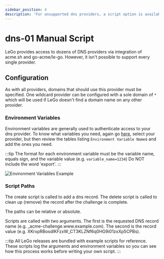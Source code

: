 ```yaml
---
sidebar_position: 4
description: 'For unsupported dns providers, a script option is available.'
---
```


# dns-01 Manual Script

LeGo provides access to dozens of DNS providers via integration of acme.sh
and go-acme/le-go. However, it isn't possible to support every single
provider.

## Configuration

As with all providers, domains that should use this provider must be
specified. One wildcard provider can be configured with a sole
domain of `*` which will be used if LeGo doesn't find a domain
name on any other provider.

### Environment Variables

Environment variables are generally used to authenticate access
to your dns provider. To know what variables you need, again go
[here](https://go-acme.github.io/lego/dns/),
select your provider, but then review the tables listing `Environment
Variable Name`s and add the ones you need.

:::tip
The format for each environment variable must be the variable
name, equals sign, and the variable value (e.g. `variable_name=1234`)
Do NOT include the word 'export'.
:::

![Environment Variables Example](/img/screenshots/provider_environment_variables.png)

### Script Paths

The create script is called to add a dns record. The delete script is
called to clean up (remove) the record after the challenge is complete.

The paths can be relative or absolute.

Scripts are called with two arguments. The first is the requested DNS
record name (e.g. \_acme-challenge.w<span>ww</span>.example.com). The second is the
record value (e.g. XKrxpRBosdIKFzxW_CT3KLZNf6q0HG9i01zxXp5CPBs).

:::tip
All LeGo releases are bundled with example scripts for reference. These
scripts log the arguments and environment variables so you can see how this
process works before writing your own script.
:::
